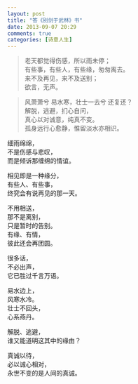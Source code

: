 ```yaml
---
layout: post
title: "答《别剑于武林》书"
date: 2013-09-07 20:29
comments: true
categories: [诗意人生]
---
```


>老天都觉得伤感，所以雨未停；  
有些事，有些人，有些缘，匆匆离去。  
来不及再见，来不及送别；  
欲言，无声。  

>风萧萧兮 易水寒，壮士一去兮 还复还？  
解脱，逃避，扪心自问，  
真心以对诚意，纯真不变。  
孤身远行心愈静，惟留淡水亦相识。  

<!--more-->

细雨绵绵，  
不是伤感与悲叹，  
而是倾诉那缠绵的情谊。  

相见即是一种缘分，  
有些人、有些事，  
终究会有说再见的那一天。  

不用相送，  
那不是离别，  
只是暂时的告别。  
有缘、有情，  
彼此还会再团圆。  

很多话，  
不必出声，  
它已胜过千言万语。  

易水边上，  
风寒水冷。  
壮士不回头，  
心系燕丹。  

解脱、逃避，  
谁又能道明这其中的缘由？  

真诚以待，  
必以诚心相对，  
永世不变的是人间的真诚。   